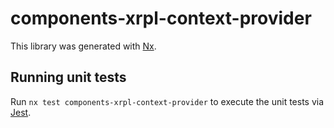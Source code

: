 # components-xrpl-context-provider

This library was generated with [Nx](https://nx.dev).

## Running unit tests

Run `nx test components-xrpl-context-provider` to execute the unit tests via [Jest](https://jestjs.io).
